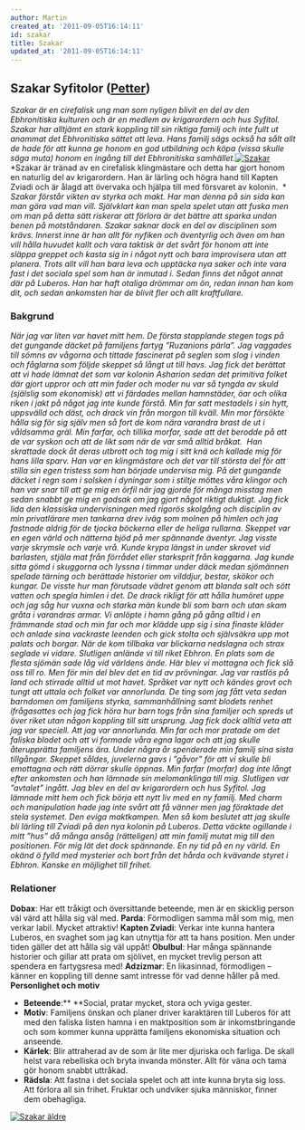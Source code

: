 ```yaml
---
author: Martin
created_at: '2011-09-05T16:14:11'
id: szakar
title: Szakar
updated_at: '2011-09-05T16:14:11'
---
```

## Szakar Syfitolor ([Petter])

*Szakar är en cirefalisk ung man som nyligen blivit en del av den Ebhronitiska kulturen och är en medlem av krigarordern och hus Syfitol. Szakar har alltjämt en stark koppling till sin riktiga familj och inte fullt ut anammat det Ebhronitiska sättet att leva. Hans familj sägs också ha sålt allt de hade för att kunna ge honom en god utbildning och köpa (vissa skulle säga muta) honom en ingång till det Ebhronitiska samhället.*[<img src="http://kampanj.ripperdoc.net/wp-content/uploads/Cirefaliern-213x300.jpg" title="Szakar" class="alignright size-medium wp-image-1439" />] *Szakar är tränad av en cirefalisk klingmästare och detta har gjort honom en naturlig del av krigarordern. Han är lärling och högra hand till Kapten Zviadi och är ålagd att övervaka och hjälpa till med försvaret av kolonin.  * *Szakar förstår vikten av styrka och makt. Har man denna på sin sida kan man göra vad man vill. Självklart kan man spela spelet utan att fuska men om man på detta sätt riskerar att förlora är det bättre att sparka undan benen på motståndaren. Szakar saknar dock en del av disciplinen som krävs. Innerst inne är han allt för nyfiken och äventyrlig och även om han vill hålla huvudet kallt och vara taktisk är det svårt för honom att inte släppa greppet och kasta sig in i något nytt och bara improvisera utan att planera. Trots allt vill han bara leva och upptäcka nya saker och inte vara fast i det sociala spel som han är inmutad i. Sedan finns det något annat där på Luberos. Han har haft otaliga drömmar om ön, redan innan han kom dit, och sedan ankomsten har de blivit fler och allt kraftfullare.*

### Bakgrund

*När jag var liten var havet mitt hem. De första stapplande stegen togs på det gungande däcket på familjens fartyg ”Ruzanions pärla”. Jag vaggades till sömns av vågorna och tittade fascinerat på seglen som slog i vinden och fåglarna som följde skeppet så långt ut till havs. Jag fick det berättat att vi hade lämnat det som var kolonin Asharion sedan det primitiva folket där gjort uppror och att min fader och moder nu var så tyngda av skuld (själslig som ekonomisk) att vi färdades mellan hamnstäder, öar och olika riken i jakt på något jag inte kunde förstå.* *Min far satt mestadels i sin hytt, uppsvälld och däst, och drack vin från morgon till kväll. Min mor försökte hålla sig för sig själv men så fort de kom nära varandra brast de ut i våldsamma gräl. Min farfar, och tillika morfar, sade att det berodde på att de var syskon och att de likt som när de var små alltid bråkat.  Han skrattade dock åt deras utbrott och tog mig i sitt knä och kallade mig för hans lilla sparv.* *Han var en klingmästare och det var till största del för att stilla sin egen tristess som han började undervisa mig. På det gungande däcket i regn som i solsken i dyningar som i stiltje möttes våra klingor och han var snar till att ge mig en örfil när jag gjorde för många misstag men sedan snabbt ge mig en godsak om jag gjort något riktigt duktigt.* *Jag fick lida den klassiska undervisningen med rigorös skolgång och disciplin av min privatlärare men tankarna drev iväg som molnen på himlen och jag fastnade aldrig för de tjocka böckerna eller de heliga rullarna. Skeppet var en egen värld och nätterna bjöd på mer spännande äventyr. Jag visste varje skrymsle och varje vrå. Kunde krypa längst in under skrovet vid barlasten, stjäla mat från förrådet eller starksprit från kaggarna. Jag kunde sitta gömd i skuggorna och lyssna i timmar under däck medan sjömännen spelade tärning och berättade historier om vilddjur, bestar, skökor och kungar. De visste hur man förutsade vädret genom att blanda salt och sött vatten och spegla himlen i det. De drack rikligt för att hålla humöret uppe och jag såg hur vuxna och starka män kunde bli som barn och utan skam gråta i varandras armar.* *Vi anlöpte i hamn gång på gång alltid i en främmande stad och min far och mor klädde upp sig i sina finaste kläder och anlade sina vackraste leenden och gick stolta och självsäkra upp mot palats och borgar. När de kom tillbaka var blickarna nedslagna och strax seglade vi vidare.* *Slutligen anlände vi till riket Ebhron. En plats som de flesta sjömän sade låg vid världens ände. Här blev vi mottagna och fick slå oss till ro. Men för min del blev det en tid av prövningar. Jag var rastlös på land och stirrade alltid ut mot havet. Språket var nytt och kändes grovt och tungt att uttala och folket var annorlunda. De ting som jag fått veta sedan barndomen om familjens styrka, sammanhållning samt blodets renhet ifrågasattes och jag fick höra hur barn togs från sina familjer och spreds ut över riket utan någon koppling till sitt ursprung.* *Jag fick dock alltid veta att jag var speciell. Att jag var annorlunda. Min far och mor pratade om det faliska blodet och att vi formade våra egna lagar och att jag skulle återupprätta familjens ära.* *Under några år spenderade min familj sina sista tillgångar. Skeppet såldes, juvelerna gavs i ”gåvor” för att vi skulle bli emottagna och rätt dörrar skulle öppnas. Min farfar (morfar) dog inte långt efter ankomsten och han lämnade sin melomanklinga till mig.* *Slutligen var ”avtalet” ingått. Jag blev en del av krigarordern och hus Syfitol. Jag lämnade mitt hem och fick börja ett nytt liv med en ny familj. Med charm och manipulation hade jag inte svårt att få vänner men jag föraktade det stela systemet. Den eviga maktkampen. Men så kom beslutet att jag skulle bli lärling till Zviadi på den nya kolonin på Luberos. Detta väckte ogillande i mitt ”hus” då många ansåg (rätteligen) att min familj mutat mig till den positionen.* *För mig lät det dock spännande. En ny tid på en ny värld. En okänd ö fylld med mysterier och bort från det hårda och kvävande styret i Ebhron. Kanske en möjlighet till frihet.*

### Relationer

**Dobax**: Har ett tråkigt och översittande beteende, men är en skicklig person väl värd att hålla sig väl med. **Parda**: Förmodligen samma mål som mig, men verkar labil. Mycket attraktiv! **Kapten Zviadi**: Verkar inte kunna hantera Luberos, en svaghet som jag kan utnyttja för att ta hans position. Men under tiden gäller det att hålla sig väl uppåt! **Obulbul**: Har många spännande historier och gillar att prata om sjölivet, en mycket trevlig person att spendera en fartygsresa med! **Adzizmar**: En likasinnad, förmodligen – känner en koppling till denne samt intresse för vad denne håller på med. **Personlighet och motiv**

-   **Beteende**:** **Social, pratar mycket, stora och yviga gester.
-   **Motiv**: Familjens önskan och planer driver karaktären till Luberos för att med den faliska listen hamna i en maktposition som är inkomstbringande och som kommer kunna upprätta familjens ekonomiska situation och anseende.
-   **Kärlek**: Blir attraherad av de som är lite mer djuriska och farliga. De skall helst vara rebelliska och bryta invanda mönster. Allt för väna och tama gör honom snabbt uttråkad.
-   **Rädsla**: Att fastna i det sociala spelet och att inte kunna bryta sig loss. Att förlora all sin frihet. Fruktar och undviker sjuka människor, finner dem obehagliga.

<div>

[<img src="http://kampanj.ripperdoc.net/wp-content/uploads/LordMeneander-226x300.jpg" title="Szakar äldre" class="alignright size-medium wp-image-1440" />]

</div>

  [Petter]: %5Baurl%20t79%5D
  [<img src="http://kampanj.ripperdoc.net/wp-content/uploads/Cirefaliern-213x300.jpg" title="Szakar" class="alignright size-medium wp-image-1439" />]: http://kampanj.ripperdoc.net/kampanjer/luberos-arv/szakar/attachment/cirefaliern
  [<img src="http://kampanj.ripperdoc.net/wp-content/uploads/LordMeneander-226x300.jpg" title="Szakar äldre" class="alignright size-medium wp-image-1440" />]: http://kampanj.ripperdoc.net/wp-content/uploads/LordMeneander.jpg